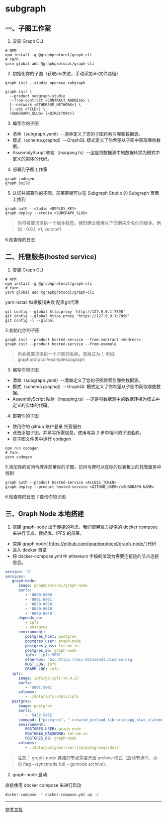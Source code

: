 # subgraph

## 一、子图工作室
1. 安装 Graph CLI
```shell
# NPM
npm install -g @graphprotocol/graph-cli
# Yarn
yarn global add @graphprotocol/graph-cli
```
2. 初始化你的子图（获取abi失败，手动添加abi文件路径）
```shell
graph init --studio opensea-subgraph

graph init \
  --product subgraph-studio
  --from-contract <CONTRACT_ADDRESS> \
  [--network <ETHEREUM_NETWORK>] \
  [--abi <FILE>] \
  <SUBGRAPH_SLUG> [<DIRECTORY>]
```
3. 编写你的子图
- 清单（subgraph.yaml）--清单定义了您的子图将索引哪些数据源。
- 模式（schema.graphql）--GraphQL 模式定义了你希望从子图中获取哪些数据。
- AssemblyScript 映射（mapping.ts）--这是将数据源中的数据转换为模式中定义的实体的代码。
4. 部署到子图工作室
```shell
graph codegen
graph build
```
5. 认证并部署你的子图。部署密钥可以在 Subgraph Studio 的 Subgraph 页面上找到
```shell
graph auth --studio <DEPLOY_KEY>
graph deploy --studio <SUBGRAPH_SLUG>
```
> 你将被要求提供一个版本标签。强烈建议使用以下惯例来命名你的版本。例如：0.0.1, v1, version1

6.检查你的日志

## 二、托管服务(hosted service)
1. 安装 Graph CLI
```shell
# NPM
npm install -g @graphprotocol/graph-cli
# Yarn
yarn global add @graphprotocol/graph-cli
```
yarn install 如果报错失败 配置git代理
```shell
git config --global http.proxy 'http://127.0.0.1:7890'
git config --global https.proxy 'https://127.0.0.1:7890'
git config -l --global
```
2.初始化你的子图
```shell
graph init --product hosted-service --from-contract <Address>
graph init --product hosted-service --from-example
```
> 你会被要求提供一个子图的名称。其格式为 <Github>/<Subgraph Name>. 例如: graphprotocol/examplesubgraph

3. 编写你的子图
- 清单（subgraph.yaml）--清单定义了您的子图将索引哪些数据源。
- 模式（schema.graphql）--GraphQL 模式定义了你希望从子图中获取哪些数据。
- AssemblyScript 映射（mapping.ts）--这是将数据源中的数据转换为模式中定义的实体的代码。
4. 部署你的子图
- 使用你的 github 账户登录 托管服务
- 点击添加子图，并填写所需信息。使用与第 2 步中相同的子图名称。
- 在子图文件夹中运行 codegen
```shell
npm run codegen
# Yarn
yarn codegen
```
5.添加你的访问令牌并部署你的子图。访问令牌可以在你的仪表板上的托管服务中找到
```shell
graph auth --product hosted-service <ACCESS_TOKEN>
graph deploy --product hosted-service <GITHUB_USER>/<SUBGRAPH NAME>
```
6.检查你的日志
7.查询你的子图

## 三、Graph Node 本地搭建

1. 搭建 graph-node
   出于便捷的考虑，我们使用官方提供的 docker compose 来进行节点、数据库、IPFS 的部署。
- 克隆 graph node( https://github.com/graphprotocol/graph-node/ )代码
- 进入 docker 目录
- 将 docker-compose.yml 中 ethereum 字段的值改为需要连接链的节点连接信息。

```yaml
version: '3'
services:
   graph-node:
      image: graphprotocol/graph-node
      ports:
         - '8000:8000'
         - '8001:8001'
         - '8020:8020'
         - '8030:8030'
         - '8040:8040'
      depends_on:
         - ipfs
         - postgres
      environment:
         postgres_host: postgres
         postgres_user: graph-node
         postgres_pass: let-me-in
         postgres_db: graph-node
         ipfs: 'ipfs:5001'
         ethereum: 'bsc:https://bsc-dataseed1.binance.org'
         RUST_LOG: info
         GRAPH_LOG: info
   ipfs:
      image: ipfs/go-ipfs:v0.4.23
      ports:
         - '5001:5001'
      volumes:
         - ./data/ipfs:/data/ipfs
   postgres:
      image: postgres
      ports:
         - '5432:5432'
      command: ["postgres", "-cshared_preload_libraries=pg_stat_statements"]
      environment:
         POSTGRES_USER: graph-node
         POSTGRES_PASSWORD: let-me-in
         POSTGRES_DB: graph-node
      volumes:
         - ./data/postgres:/var/lib/postgresql/data

```

> 注意： graph-node 连接的节点需要开启 archive 模式（启动节点时，添加 flag --syncmode full --gcmode archive）。

2. graph-node 启动

直接使用 docker compose 来进行启动

```bash
docker-compose -f docker-compose.yml up -d
```

---
[参考文档](https://thegraph.com/docs/zh/)